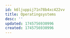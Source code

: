 ```yaml
---
id: k6ljuppij71n78b4xc422vv
title: Operatingsystems
desc: ''
updated: 1745756930996
created: 1745756930996
---
```

